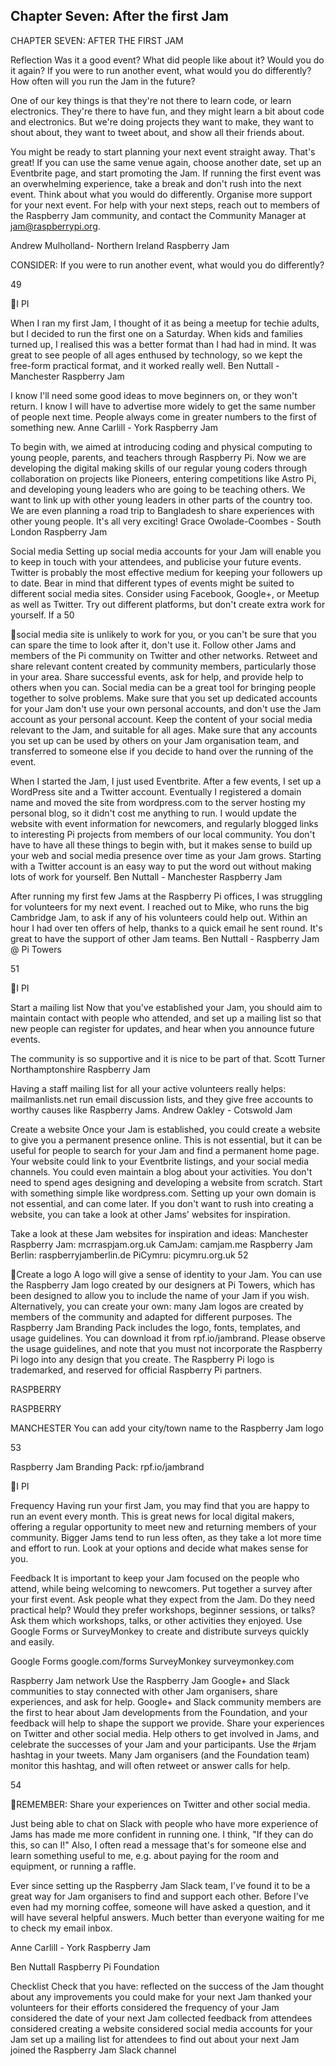 ## Chapter Seven: After the first Jam

CHAPTER SEVEN: AFTER THE FIRST JAM

Reflection
Was it a good event?
What did people like about it?
Would you do it again?
If you were to run another
event, what would you do
differently?
How often will you run the
Jam in the future?

One of our key things is that
they're not there to learn code,
or learn electronics. They're
there to have fun, and they
might learn a bit about code
and electronics. But we're doing
projects they want to make,
they want to shout about, they
want to tweet about, and show
all their friends about.

You might be ready to start
planning your next event
straight away. That's great! If
you can use the same venue
again, choose another date,
set up an Eventbrite page,
and start promoting the Jam.
If running the first event was
an overwhelming experience,
take a break and don't rush
into the next event. Think
about what you would do
differently. Organise more
support for your next event.
For help with your next
steps, reach out to members
of the Raspberry Jam
community, and contact
the Community Manager at
jam@raspberrypi.org.

Andrew Mulholland- Northern
Ireland Raspberry Jam

CONSIDER: If you were to run
another event, what would you
do differently?

49

I
PI

When I ran my first Jam, I thought
of it as being a meetup for techie
adults, but I decided to run the first
one on a Saturday. When kids and
families turned up, I realised this was
a better format than I had had in
mind. It was great to see people of all
ages enthused by technology, so we
kept the free-form practical format,
and it worked really well.
Ben Nuttall - Manchester
Raspberry Jam

I know I'll need some
good ideas to move
beginners on, or they
won't return. I know I
will have to advertise
more widely to get
the same number of
people next time. People
always come in greater
numbers to the first of
something new.
Anne Carlill - York
Raspberry Jam

To begin with, we aimed at introducing coding and physical
computing to young people, parents, and teachers through Raspberry
Pi. Now we are developing the digital making skills of our regular
young coders through collaboration on projects like Pioneers,
entering competitions like Astro Pi, and developing young leaders
who are going to be teaching others. We want to link up with other
young leaders in other parts of the country too. We are even planning
a road trip to Bangladesh to share experiences with other young
people. It's all very exciting!
Grace Owolade-Coombes - South London Raspberry Jam

Social media
Setting up social media accounts for your Jam will enable you to keep in touch
with your attendees, and publicise your future events.
Twitter is probably the most effective medium for keeping your followers up to
date. Bear in mind that different types of events might be suited to different
social media sites. Consider using Facebook, Google+, or Meetup as well as
Twitter. Try out different platforms, but don't create extra work for yourself. If a
50

social media site is unlikely to work for you, or you can't be sure that you can spare
the time to look after it, don't use it.
Follow other Jams and members of the Pi community on Twitter and other networks.
Retweet and share relevant content created by community members, particularly those
in your area. Share successful events, ask for help, and provide help to others when you
can. Social media can be a great tool for bringing people together to solve problems.
Make sure that you set up dedicated accounts for your Jam don't use your own
personal accounts, and don't use the Jam account as your personal account.
Keep the content of your social media relevant to the Jam, and suitable for all
ages. Make sure that any accounts you set up can be used by others on your Jam
organisation team, and transferred to someone else if you decide to hand over the
running of the event.

When I started the Jam, I just used Eventbrite. After a few events, I set up
a WordPress site and a Twitter account. Eventually I registered a domain
name and moved the site from wordpress.com to the server hosting my
personal blog, so it didn't cost me anything to run. I would update the
website with event information for newcomers, and regularly blogged
links to interesting Pi projects from members of our local community.
You don't have to have all these things to begin with, but it makes sense
to build up your web and social media presence over time as your Jam
grows. Starting with a Twitter account is an easy way to put the word out
without making lots of work for yourself.
Ben Nuttall - Manchester Raspberry Jam

After running my first few Jams at the Raspberry Pi offices, I was
struggling for volunteers for my next event. I reached out to Mike, who
runs the big Cambridge Jam, to ask if any of his volunteers could help
out. Within an hour I had over ten offers of help, thanks to a quick email
he sent round. It's great to have the support of other Jam teams.
Ben Nuttall - Raspberry Jam @ Pi Towers

51

I
PI

Start a mailing list
Now that you've established your Jam, you should
aim to maintain contact with people who attended,
and set up a mailing list so that new people can
register for updates, and hear when you announce
future events.

The community is so
supportive and it is
nice to be part of that.
Scott Turner Northamptonshire
Raspberry Jam

Having a staff mailing list for all your active volunteers really helps:
mailmanlists.net run email discussion lists, and they give free accounts
to worthy causes like Raspberry Jams.
Andrew Oakley - Cotswold Jam

Create a website
Once your Jam is established, you could create a website to give you a
permanent presence online. This is not essential, but it can be useful for people
to search for your Jam and find a permanent home page. Your website could
link to your Eventbrite listings, and your social media channels. You could even
maintain a blog about your activities.
You don't need to spend ages designing and developing a website from scratch.
Start with something simple like wordpress.com. Setting up your own domain
is not essential, and can come later. If you don't want to rush into creating a
website, you can take a look at other Jams' websites for inspiration.

Take a look at these Jam websites for
inspiration and ideas:
Manchester Raspberry Jam:
mcrraspjam.org.uk
CamJam:
camjam.me
Raspberry Jam Berlin:
raspberryjamberlin.de
PiCymru:
picymru.org.uk
52

Create a logo
A logo will give a sense of identity to your Jam. You can use the Raspberry Jam
logo created by our designers at Pi Towers, which has been designed to allow you
to include the name of your Jam if you wish. Alternatively, you can create your
own: many Jam logos are created by members of the community and adapted
for different purposes.
The Raspberry Jam Branding Pack includes the logo, fonts, templates, and usage
guidelines. You can download it from rpf.io/jambrand. Please observe the usage
guidelines, and note that you must not incorporate the Raspberry Pi logo into any
design that you create. The Raspberry Pi logo is trademarked, and reserved for
official Raspberry Pi partners.

RASPBERRY

RASPBERRY

MANCHESTER
You can add your city/town name to
the Raspberry Jam logo

53

Raspberry Jam Branding
Pack:
rpf.io/jambrand

I
PI

Frequency
Having run your first Jam, you may find that you are happy to run an event every
month. This is great news for local digital makers, offering a regular opportunity to
meet new and returning members of your community.
Bigger Jams tend to run less often, as they take a lot more time and effort to run.
Look at your options and decide what makes sense for you.

Feedback
It is important to keep your Jam focused
on the people who attend, while being
welcoming to newcomers. Put together
a survey after your first event. Ask people
what they expect from the Jam. Do they
need practical help? Would they prefer
workshops, beginner sessions, or talks?
Ask them which workshops, talks, or other
activities they enjoyed. Use Google Forms
or SurveyMonkey to create and distribute
surveys quickly and easily.

Google Forms
google.com/forms
SurveyMonkey
surveymonkey.com

Raspberry Jam network
Use the Raspberry Jam Google+ and Slack communities to stay connected with
other Jam organisers, share experiences, and ask for help. Google+ and Slack
community members are the first to hear about Jam developments from the
Foundation, and your feedback will help to shape the support we provide.
Share your experiences on Twitter and other social media. Help others to get
involved in Jams, and celebrate the successes of your Jam and your participants.
Use the #rjam hashtag in your tweets. Many Jam organisers (and the Foundation
team) monitor this hashtag, and will often retweet or answer calls for help.

54

REMEMBER: Share your experiences on Twitter and other social media.

Just being able to chat on
Slack with people who have
more experience of Jams has
made me more confident in
running one. I think, "If they
can do this, so can I!" Also, I
often read a message that's
for someone else and learn
something useful to me, e.g.
about paying for the room and
equipment, or running a raffle.

Ever since setting up the
Raspberry Jam Slack team,
I've found it to be a great way
for Jam organisers to find and
support each other. Before I've
even had my morning coffee,
someone will have asked
a question, and it will have
several helpful answers. Much
better than everyone waiting for
me to check my email inbox.

Anne Carlill - York
Raspberry Jam

Ben Nuttall Raspberry Pi Foundation

Checklist
Check that you have:
reflected on the success of the Jam
thought about any improvements you could
make for your next Jam
thanked your volunteers for their efforts
considered the frequency of your Jam
considered the date of your next Jam
collected feedback from attendees
considered creating a website
considered social media accounts for your Jam
set up a mailing list for attendees to find out
about your next Jam
joined the Raspberry Jam Slack channel
